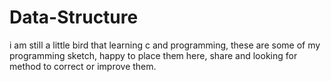 # Data-Structure
i am still a little bird that learning c and programming,
these are some of my programming sketch, happy to place them here, share and looking for method to correct or improve them.
